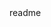 <snippet>
  <content><![CDATA[
# ${1:Project Name}
A simple, fast, and secure file syncing application. SyncOrSwim seeks to solve a number of problems in existing file syncing applications.
Namely, lack of support for end-to-end encryption controlled locally by the user, and lack of control of where the file is placed remotely.
## ZenHub
We will be using the Chrome extension ZenHub to create and manage issue tracking for this project. As such, all major additions and changes
will be created as issues on ZenHub's and placed on the issue board. Management of issues will be primarily on an individual basis, but it
is highly encouraged to discuss with the team first on Slack before handling new or old issues.
## Installation
TODO: Describe the installation process
## Usage
TODO: Write usage instructions
## Contributing
1. Clone repo to local computer.
2. If adding, or editing, files in the `docs` directory make commits to `master` branch.
3. If adding, or changing, a feature create and checkout a new branch with the following naming convention `issue#_briefdesc_branch`.
4. Make commits to the current branch.
5. Only one code is stable and clean, make a pull request into `master` branch for code review.
## History
TODO: Write history
## Credits
* Levi Amen
* Cameron Johnson
* Quentin Covert
* Collin
* Mark
## License
This is an open source project under GPL.
]]></content>
  <tabTrigger>readme</tabTrigger>
</snippet>
